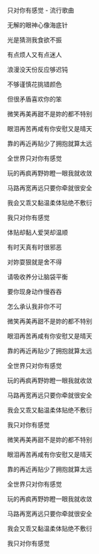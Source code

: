 只对你有感觉 - 流行歌曲

无解的眼神心像海底针

光是猜测我食欲不振

有点烦人又有点迷人

浪漫没天份反应够迟钝

不够谨慎花挑错颜色

但很矛盾喜欢你的笨

微笑再美再甜不是妳的都不特别

眼泪再苦再咸有你安慰又是晴天

靠的再近再贴少了拥抱就算太远

全世界只对你有感觉

玩的再疯再野妳瞪一眼我就收敛

马路再宽再远只要你牵就很安全

我会又乖又黏温柔体贴绝不敷衍

我只对你有感觉

体贴却黏人爱哭却温顺

有时天真有时很邪恶

对妳耍狠就是舍不得

请吸收养分让脑袋平衡

要你现身动作慢吞吞

怎么承认我非你不可

微笑再美再甜不是妳的都不特别

眼泪再苦再咸有你安慰又是晴天

靠的再近再贴少了拥抱就算太远

全世界只对你有感觉

玩的再疯再野妳瞪一眼我就收敛

马路再宽再远只要你牵就很安全

我会又乖又黏温柔体贴绝不敷衍

我只对你有感觉

微笑再美再甜不是妳的都不特别

眼泪再苦再咸有你安慰又是晴天

靠的再近再贴少了拥抱就算太远

全世界只对你有感觉

玩的再疯再野妳瞪一眼我就收敛

马路再宽再远只要你牵就很安全

我会又乖又黏温柔体贴绝不敷衍

我只对你有感觉